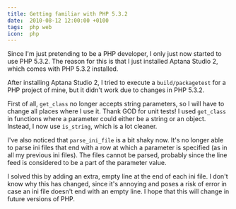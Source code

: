 ```yaml
---
title: Getting familiar with PHP 5.3.2
date:  2010-08-12 12:00:00 +0100
tags:  php web
icon:  php
---
```


Since I'm just pretending to be a PHP developer, I only just now started to use
PHP 5.3.2. The reason for this is that I just installed Aptana Studio 2, which
comes with PHP 5.3.2 installed.

After installing Aptana Studio 2, I tried to execute a `build/packagetest` for a
PHP project of mine, but it didn't work due to changes in PHP 5.3.2.

First of all, `get_class` no longer accepts string parameters, so I will have to
change all places where I use it. Thank GOD for unit tests!  I used `get_class`
in functions where a parameter could either be a string or an object. Instead, I
now use `is_string`, which is a lot cleaner.

I've also noticed that `parse_ini_file` is a bit shaky now. It's no longer able
to parse ini files that end with a row at which a parameter is specified (as in
all my previous ini files). The files cannot be parsed, probably since the line
feed is considered to be a part of the parameter value.

I solved this by adding an extra, empty line at the end of each ini file. I don't
know why this has changed, since it's annoying and poses a risk of error in case
an ini file doesn't end with an empty line. I hope that this will change in future
versions of PHP.